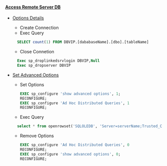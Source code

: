 #### [Access Remote Server DB](https://msdn.microsoft.com/zh-cn/library/ms188313(v=sql.90).aspx)
  * [Options Details](https://msdn.microsoft.com/zh-cn/library/ms189811(v=sql.90).aspx)
    * Create Connection   
    * Exec Query 
    ```sql
      SELECT count(1) FROM DBVIP.[dababaseName].[dbo].[tableName]
    ```
    
    * Close Connetion
    ```sql
      Exec sp_droplinkedsrvlogin DBVIP,Null
      Exec sp_dropserver DBVIP  
    ```    
  * [Set Advanced Options](https://msdn.microsoft.com/zh-cn/library/ms189631(v=sql.90).aspx)
    * Set Options  
      ```sql
      EXEC sp_configure 'show advanced options', 1; 
      RECONFIGURE; 
      EXEC sp_configure 'Ad Hoc Distributed Queries', 1 
      RECONFIGURE;  	
      ```
    * Exec Query
    ```sql
      select * from openrowset('SQLOLEDB', 'Server=serverName;Trusted_Connection=yes','SELECT count(1) FROM [dababaseName].[dbo].[tableName]') 
    ```
    * Remove Options
      ```sql
      EXEC sp_configure 'Ad Hoc Distributed Queries', 0 
      RECONFIGURE; 
      EXEC sp_configure 'show advanced options', 0; 
      RECONFIGURE; 
      ```
    
      
      

